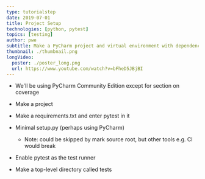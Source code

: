 ```yaml
---
type: tutorialstep
date: 2019-07-01
title: Project Setup
technologies: [python, pytest]
topics: [testing]
author: pwe
subtitle: Make a PyCharm project and virtual environment with dependencies, then configure PyCharm to use pytest.
thumbnail: ./thumbnail.png
longVideo:
  poster: ./poster_long.png
  url: https://www.youtube.com/watch?v=bFheD5JBjBI
---
```


- We'll be using PyCharm Community Edition except for section on coverage

- Make a project

- Make a requirements.txt and enter pytest in it

- Minimal setup.py (perhaps using PyCharm)

    - Note: could be skipped by mark source root, but other tools e.g.
      CI would break

- Enable pytest as the test runner

- Make a top-level directory called tests
